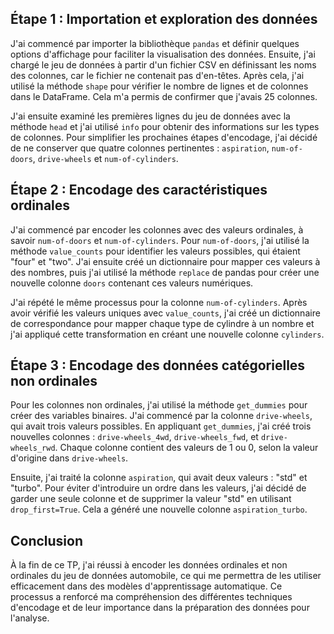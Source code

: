 ## Étape 1 : Importation et exploration des données

J'ai commencé par importer la bibliothèque `pandas` et définir quelques options d'affichage pour faciliter la visualisation des données. Ensuite, j'ai chargé le jeu de données à partir d'un fichier CSV en définissant les noms des colonnes, car le fichier ne contenait pas d'en-têtes. Après cela, j'ai utilisé la méthode `shape` pour vérifier le nombre de lignes et de colonnes dans le DataFrame. Cela m'a permis de confirmer que j'avais 25 colonnes.

J'ai ensuite examiné les premières lignes du jeu de données avec la méthode `head` et j'ai utilisé `info` pour obtenir des informations sur les types de colonnes. Pour simplifier les prochaines étapes d'encodage, j'ai décidé de ne conserver que quatre colonnes pertinentes : `aspiration`, `num-of-doors`, `drive-wheels` et `num-of-cylinders`.

## Étape 2 : Encodage des caractéristiques ordinales

J'ai commencé par encoder les colonnes avec des valeurs ordinales, à savoir `num-of-doors` et `num-of-cylinders`. Pour `num-of-doors`, j'ai utilisé la méthode `value_counts` pour identifier les valeurs possibles, qui étaient "four" et "two". J'ai ensuite créé un dictionnaire pour mapper ces valeurs à des nombres, puis j'ai utilisé la méthode `replace` de pandas pour créer une nouvelle colonne `doors` contenant ces valeurs numériques.

J'ai répété le même processus pour la colonne `num-of-cylinders`. Après avoir vérifié les valeurs uniques avec `value_counts`, j'ai créé un dictionnaire de correspondance pour mapper chaque type de cylindre à un nombre et j'ai appliqué cette transformation en créant une nouvelle colonne `cylinders`.

## Étape 3 : Encodage des données catégorielles non ordinales

Pour les colonnes non ordinales, j'ai utilisé la méthode `get_dummies` pour créer des variables binaires. J'ai commencé par la colonne `drive-wheels`, qui avait trois valeurs possibles. En appliquant `get_dummies`, j'ai créé trois nouvelles colonnes : `drive-wheels_4wd`, `drive-wheels_fwd`, et `drive-wheels_rwd`. Chaque colonne contient des valeurs de 1 ou 0, selon la valeur d'origine dans `drive-wheels`.

Ensuite, j'ai traité la colonne `aspiration`, qui avait deux valeurs : "std" et "turbo". Pour éviter d'introduire un ordre dans les valeurs, j'ai décidé de garder une seule colonne et de supprimer la valeur "std" en utilisant `drop_first=True`. Cela a généré une nouvelle colonne `aspiration_turbo`.

## Conclusion

À la fin de ce TP, j'ai réussi à encoder les données ordinales et non ordinales du jeu de données automobile, ce qui me permettra de les utiliser efficacement dans des modèles d'apprentissage automatique. Ce processus a renforcé ma compréhension des différentes techniques d'encodage et de leur importance dans la préparation des données pour l'analyse.